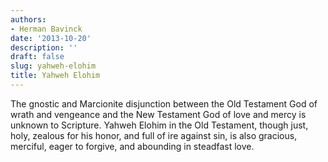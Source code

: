 ```yaml
---
authors:
- Herman Bavinck
date: '2013-10-20'
description: ''
draft: false
slug: yahweh-elohim
title: Yahweh Elohim
---
```

The gnostic and Marcionite disjunction between the Old Testament God of wrath and vengeance and the New Testament God of love and mercy is unknown to Scripture. Yahweh Elohim in the Old Testament, though just, holy, zealous for his honor, and full of ire against sin, is also gracious, merciful, eager to forgive, and abounding in steadfast love.



